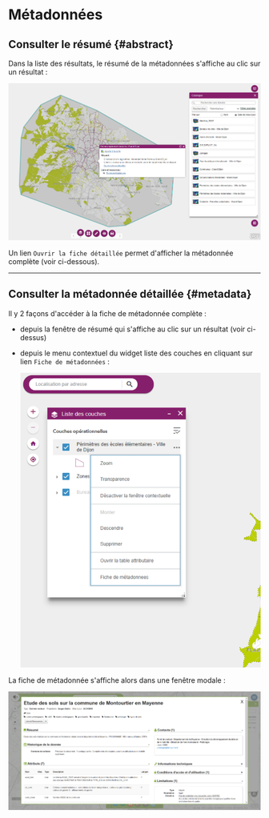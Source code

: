 # Métadonnées

## Consulter le résumé {#abstract}

Dans la liste des résultats, le résumé de la métadonnées s'affiche au clic sur un résultat :

![](../../assets/widget_metadata_link_search.png "Le résumé de la métadonnée s\'affiche au clic sur un résultat de recherche")

Un lien `Ouvrir la fiche détaillée` permet d'afficher la métadonnée complète (voir ci-dessous).

---

## Consulter la métadonnée détaillée {#metadata}

Il y 2 façons d'accéder à la fiche de métadonnée complète :

* depuis la fenêtre de résumé qui s'affiche au clic sur un résultat (voir ci-dessus)
* depuis le menu contextuel du widget liste des couches en cliquant sur lien `Fiche de métadonnées` :

    ![](../../assets/widget_metadata_contextual_link.png "Consulter la fiche de métadonnées détaillée")

La fiche de métadonnée s'affiche alors dans une fenêtre modale :

![](../../assets/widget_WABDE_metadata_display.png "Consulter la fiche de métadonnées détaillée")